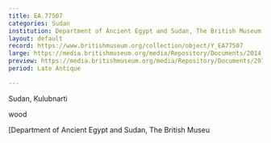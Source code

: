 ```yaml
---
title: EA.77507
categories: Sudan
institution: Department of Ancient Egypt and Sudan, The British Museum
layout: default
record: https://www.britishmuseum.org/collection/object/Y_EA77507
large: https://media.britishmuseum.org/media/Repository/Documents/2014_11/4_19/b264cc65_d1ac_424a_8f03_a3d9013e8ab2/mid_01189026_001.jpg
preview: https://media.britishmuseum.org/media/Repository/Documents/2014_11/4_19/b264cc65_d1ac_424a_8f03_a3d9013e8ab2/small_01189026_001.jpg
period: Late Antique

---
```


Sudan, Kulubnarti

wood

[Department of Ancient Egypt and Sudan, The British Museu
